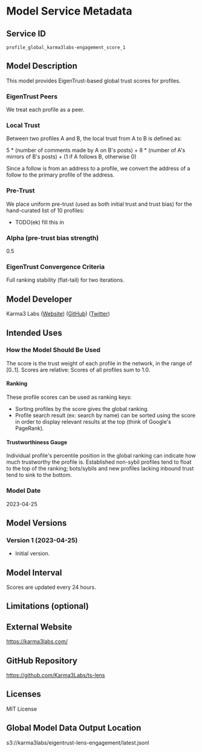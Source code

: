 # Model Service Metadata

## Service ID

`profile_global_karma3labs-engagement_score_1`

## Model Description

This model provides EigenTrust-based global trust scores for profiles.

### EigenTrust Peers

We treat each profile as a peer.

### Local Trust

Between two profiles A and B, the local trust from A to B is defined as:

5 * (number of comments made by A on B's posts) +
8 * (number of A's mirrors of B's posts) +
(1 if A follows B, otherwise 0)

Since a follow is from an address to a profile,
we convert the address of a follow to the primary profile of the address.

### Pre-Trust

We place uniform pre-trust (used as both initial trust and trust bias)
for the hand-curated list of 10 profiles:

- TODO(ek) fill this in

### Alpha (pre-trust bias strength)

0.5

### EigenTrust Convergence Criteria

Full ranking stability (flat-tail) for two iterations.

## Model Developer

Karma3 Labs
([Website](https://karma3labs.com/))
([GitHub](https://github.com/Karma3Labs/))
([Twitter](https://twitter.com/Karma3Labs/))

## Intended Uses

### How the Model Should Be Used

The score is the trust weight of each profile in the network, in the range of [0..1].
Scores are relative: Scores of all profiles sum to 1.0.

#### Ranking

These profile scores can be used as ranking keys:

* Sorting profiles by the score gives the global ranking.
* Profile search result (ex: search by name) can be sorted using the score
  in order to display relevant results at the top (think of Google's PageRank).

#### Trustworthiness Gauge

Individual profile's percentile position in the global ranking
can indicate how much trustworthy the profile is.
Established non-sybil profiles tend to float to the top of the ranking;
bots/sybils and new profiles lacking inbound trust tend to sink to the bottom.

### Model Date

2023-04-25

## Model Versions

### Version 1 (2023-04-25)

* Initial version.

## Model Interval

Scores are updated every 24 hours.

## Limitations (optional)

## External Website

https://karma3labs.com/

## GitHub Repository

https://github.com/Karma3Labs/ts-lens

## Licenses

MIT License

## Global Model Data Output Location

s3://karma3labs/eigentrust-lens-engagement/latest.jsonl

